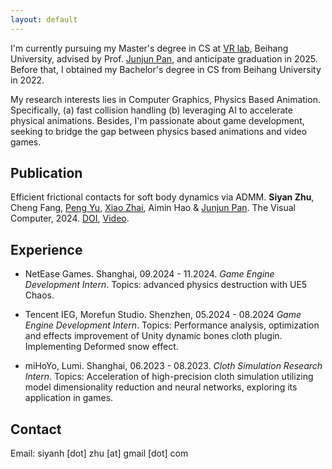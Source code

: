 ```yaml
---
layout: default
---
```


I'm currently pursuing my Master's degree in CS at [VR lab](https://vrlab.buaa.edu.cn/), Beihang University, advised by Prof. [Junjun Pan](https://shi.buaa.edu.cn/junjun_pan), and anticipate graduation in 2025. Before that, I obtained my Bachelor's degree in CS from Beihang University in 2022.

My research interests lies in Computer Graphics, Physics Based Animation. Specifically, (a) fast collision handling (b) leveraging AI to accelerate physical animations. 
Besides, I'm passionate about game development, seeking to bridge the gap between physics based animations and video games.



## Publication


Efficient frictional contacts for soft body dynamics via ADMM. **Siyan Zhu**, Cheng Fang, [Peng Yu](https://yupengvr.github.io), [Xiao Zhai](https://zhai-xiao.github.io/), Aimin Hao & [Junjun Pan](https://shi.buaa.edu.cn/junjun_pan). The Visual Computer, 2024. 
[DOI](https://doi.org/10.1007/s00371-024-03438-8), [Video](https://www.youtube.com/watch?v=rUBcgffdxtQ).


## Experience

- NetEase Games. Shanghai, 09.2024 - 11.2024. 
  *Game Engine Development Intern*. 
  Topics: advanced physics destruction with UE5 Chaos.

- Tencent IEG, Morefun Studio. Shenzhen, 05.2024 - 08.2024
  *Game Engine Development Intern*.
  Topics: Performance analysis, optimization and effects improvement of Unity dynamic bones cloth plugin. Implementing Deformed snow effect.

- miHoYo, Lumi. Shanghai, 06.2023 - 08.2023. 
  *Cloth Simulation Research Intern*.
  Topics: Acceleration of high-precision cloth simulation utilizing model dimensionality reduction and neural networks, exploring its application in games.



## Contact
Email: siyanh [dot] zhu [at] gmail [dot] com